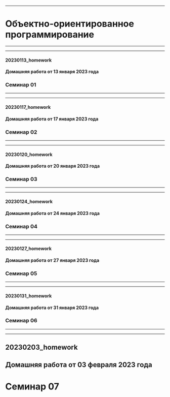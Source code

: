 ***
# Объектно-ориентированное программирование
***
***
#### 20230113_homework
#### Домашняя работа от 13 января 2023 года
### Семинар 01
***
***
#### 20230117_homework
#### Домашняя работа от 17 января 2023 года
### Семинар 02
***
***
#### 20230120_homework
#### Домашняя работа от 20 января 2023 года
### Семинар 03
***
***
#### 20230124_homework
#### Домашняя работа от 24 января 2023 года
### Семинар 04
***
***
#### 20230127_homework
#### Домашняя работа от 27 января 2023 года
### Семинар 05
***
***
#### 20230131_homework
#### Домашняя работа от 31 января 2023 года
### Семинар 06
***
***
## 20230203_homework
## Домашняя работа от 03 февраля 2023 года
# Семинар 07